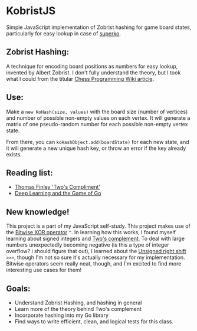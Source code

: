 # KobristJS
Simple JavaScript implementation of Zobrist hashing for game board states, particularly for easy lookup in case of [superko](https://senseis.xmp.net/?Superko).

## Zobrist Hashing:
A technique for encoding board positions as numbers for easy lookup, invented by Albert Zobrist. I don't fully understand the theory, but I took what I could from the titular [Chess Programming Wiki article](https://www.chessprogramming.org/Zobrist_Hashing).

## Use:
Make a `new KoHash(size, values)` with the board size (number of vertices) and number of possible non-empty values on each vertex. It will generate a matrix of one pseudo-random number for each possible non-empty vertex state.

From there, you can `koHashObject.add(boardState)` for each new state, and it will generate a new unique hash key, or throw an error if the key already exists.

## Reading list:
- [Thomas Finley 'Two's Compliment'](https://www.cs.cornell.edu/~tomf/notes/cps104/twoscomp.html)
- [Deep Learning and the Game of Go](https://www.manning.com/books/deep-learning-and-the-game-of-go)

## New knowledge!
This project is a part of my JavaScript self-study. This project makes use of the [Bitwise XOR operator](https://developer.mozilla.org/en-US/docs/Web/JavaScript/Reference/Operators/Bitwise_XOR) `^`. In learning how this works, I found myself learning about signed integers and  [Two's complement](https://en.wikipedia.org/wiki/Two%27s_complement). To deal with large numbers unexpectedly becoming negative (is this a type of integer overflow? i should figure that out), I learned about the [Unsigned right shift](https://developer.mozilla.org/en-US/docs/Web/JavaScript/Reference/Operators/Unsigned_right_shift) `>>>`, though I'm not so sure it's actually necessary for my implementation. Bitwise operators seem really neat, though, and I'm excited to find more interesting use cases for them!

## Goals: 
- Understand Zobrist Hashing, and hashing in general
- Learn more of the theory behind Two's complement
- Incorporate hashing into my Go library
- Find ways to write efficient, clean, and logical tests for this class.